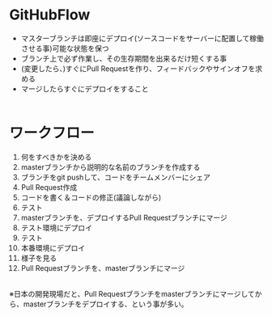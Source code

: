 # GitHubFlow
- マスターブランチは即座にデプロイ(ソースコードをサーバーに配置して稼働させる事)可能な状態を保つ<br>
- ブランチ上で必ず作業し、その生存期間を出来るだけ短くする事<br>
- (変更したら、)すぐにPull Requestを作り、フィードバックやサインオフを求める<br>
- マージしたらすぐにデプロイをすること<br><br>

# ワークフロー
1. 何をすべきかを決める<br>
2. masterブランチから説明的な名前のブランチを作成する<br>
3. ブランチをgit pushして、コードをチームメンバーにシェア<br>
4. Pull Request作成<br>
5. コードを書く＆コードの修正(議論しながら)<br>
6. テスト<br>
7. masterブランチを、デプロイするPull Requestブランチにマージ<br>
8. テスト環境にデプロイ<br>
9. テスト<br>
10. 本番環境にデプロイ<br>
11. 様子を見る<br>
12. Pull Requestブランチを、masterブランチにマージ<br><br>

※日本の開発現場だと、Pull Requestブランチをmasterブランチにマージしてから、masterブランチをデプロイする、という事が多い。<br><br>

